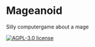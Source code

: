 # Mageanoid

Silly computergame about a mage

[![AGPL-3.0 license](https://img.shields.io/badge/License-AGPL--3.0-000000)](https://github.com/bloodmagesoftware/mageanoid/blob/main/LICENSE)
